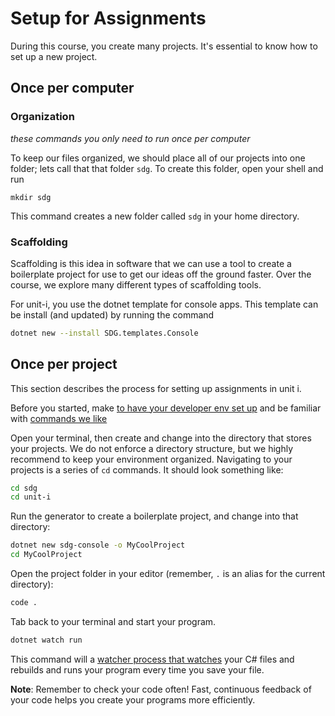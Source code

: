 # Setup for Assignments

During this course, you create many projects. It's essential to know how to set up a new project.

## Once per computer

### Organization

_these commands you only need to run once per computer_

To keep our files organized, we should place all of our projects into one folder; lets call that that folder `sdg`. To create this folder, open your shell and run

```shell
mkdir sdg
```

This command creates a new folder called `sdg` in your home directory.

### Scaffolding

Scaffolding is this idea in software that we can use a tool to create a boilerplate project for use to get our ideas off the ground faster. Over the course, we explore many different types of scaffolding tools.

For unit-i, you use the dotnet template for console apps. This template can be install (and updated) by running the command

```sh
dotnet new --install SDG.templates.Console
```

## Once per project

This section describes the process for setting up assignments in unit i.

Before you started, make [to have your developer env set up](/handbook/tools/environment) and be familiar with [commands we like](/handbook/resources/bash/commands-we-like)

Open your terminal, then create and change into the directory that stores your projects. We do not enforce a directory structure, but we highly recommend to keep your environment organized. Navigating to your projects is a series of `cd` commands. It should look something like:

```sh
cd sdg
cd unit-i
```

Run the generator to create a boilerplate project, and change into that directory:

```sh
dotnet new sdg-console -o MyCoolProject
cd MyCoolProject
```

Open the project folder in your editor (remember, `.` is an alias for the current directory):

```sh
code .
```

Tab back to your terminal and start your program.

```sh
dotnet watch run
```

This command will a [watcher process that watches](https://docs.microsoft.com/en-us/aspnet/core/tutorials/dotnet-watch?view=aspnetcore-3.1) your C# files and rebuilds and runs your program every time you save your file.

**Note**: Remember to check your code often! Fast, continuous feedback of your code helps
you create your programs more efficiently.

